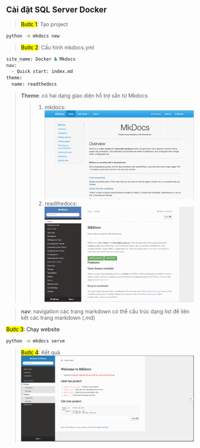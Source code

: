 
## Cài đặt SQL Server Docker
>  <mark>Bước 1</mark>: Tạo project
``` bash 
python -m mkdocs new
```
>  <mark>Bước 2</mark>: Cấu hình mkdocs.yml
``` bash 
site_name: Docker & Mkdocs
nav:
  - Quick start: index.md
theme:
  name: readthedocs
```
> **Theme**: có hai dạng giao diện hỗ trợ sẵn từ Mkdocs
>> 1. mkdocs:
>> ![Mkdocs](./imgs/mkdocs.png)
>> 2. readthedocs:
>> ![Readthedocs](./imgs/readthedocs.png)

> **nav**: navigation các trang markdown có thể cấu trúc dạng list để liên kết các trang markdown (.md)

<mark>Bước 3</mark>: Chạy website
``` bash 
python -m mkdocs serve
```
>  <mark>Bước 4</mark>: Kết quả
![Result](./imgs/res.png)

